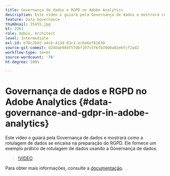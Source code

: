 ```yaml
---
title: Governança de dados e RGPD no Adobe Analytics
description: Este vídeo o guiará pela Governança de dados e mostrará como a rotulagem de dados se encaixa na preparação do RGPD. Ele fornece um exemplo prático de rotulagem de dados usando a Governança de dados.
feature: Data Governance
thumbnail: 25455.jpg
kt: 2361
role: Admin, Architect
level: Intermediate
exl-id: b78c2b02-a4cb-413d-83c1-ec6a6ef61630
source-git-commit: d24bab984f57dbf197c5f6fb39d0a82e6fcf2ad2
workflow-type: tm+mt
source-wordcount: '76'
ht-degree: 100%

---
```


# Governança de dados e RGPD no Adobe Analytics {#data-governance-and-gdpr-in-adobe-analytics}

Este vídeo o guiará pela Governança de dados e mostrará como a rotulagem de dados se encaixa na preparação do RGPD. Ele fornece um exemplo prático de rotulagem de dados usando a Governança de dados.

>[!VIDEO](https://video.tv.adobe.com/v/40789/?quality=12&learn=on&captions=por_br)

Para obter mais informações, consulte a [documentação](https://experienceleague.adobe.com/docs/analytics/admin/data-governance/an-gdpr-overview.html?lang=pt-BR).
